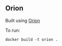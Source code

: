 ## Orion

Built using [Orion](https://eprint.iacr.org/2022/1010.pdf)

To run:
```
docker build -t orion .
```